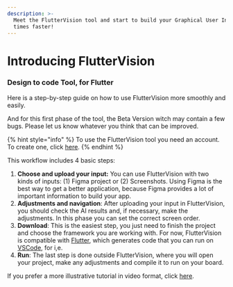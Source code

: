 ```yaml
---
description: >-
  Meet the FlutterVision tool and start to build your Graphical User Interface 5
  times faster!
---
```


# Introducing FlutterVision

### Design to code Tool, for Flutter

Here is a step-by-step guide on how to use FlutterVision more smoothly and easily.&#x20;

And for this first phase of the tool, the Beta Version witch may contain a few bugs. Please let us know whatever you think that can be improved.&#x20;

{% hint style="info" %}
To use the FlutterVision tool you need an account. To create one, click [here](https://web.fluttervision.com/).
{% endhint %}

This workflow includes 4 basic steps:&#x20;

1. **Choose and upload your input:**  You can use FlutterVision with two kinds of inputs: (1) Figma project or (2) Screenshots. Using Figma is the best way to get a better application, because Figma provides a lot of important information to build your app.&#x20;
2. **Adjustments and navigation**: After uploading your input in FlutterVision, you should check the AI results and, if necessary, make the adjustments. In this phase you can set the correct screen order.
3. **Download**: This is the easiest step, you just need to finish the project and choose the framework you are working with. For now, FlutterVision is compatible with [Flutter](https://flutter.dev/), which generates code that you can run on [VSCode](https://code.visualstudio.com/), for i,e.&#x20;
4. **Run**: The last step is done outside FlutterVision, where you will open your project, make any adjustments and compile it to run on your board.

If you prefer a more illustrative tutorial in video format, click [here](https://youtube.com/playlist?list=PL8VoBnjh\_RnJrVwbPnekEwSCRK4scubAt).&#x20;
